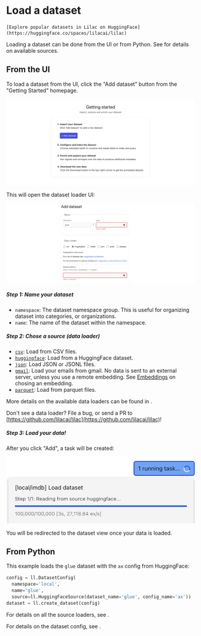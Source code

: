 # Load a dataset

```{tip}
[Explore popular datasets in Lilac on HuggingFace](https://huggingface.co/spaces/lilacai/lilac)
```

Loading a dataset can be done from the UI or from Python. See [](#lilac.sources) for details on
available sources.

## From the UI

To load a dataset from the UI, click the "Add dataset" button from the "Getting Started" homepage.

<img src="../_static/dataset/dataset_getting_started.png"></img>

This will open the dataset loader UI:

<img src="../_static/dataset/dataset_load.png"></img>

##### Step 1: Name your dataset

- `namespace`: The dataset namespace group. This is useful for organizing dataset into categories,
  or organizations.
- `name`: The name of the dataset within the namespace.

##### Step 2: Chose a source (data loader)

- [`csv`](#lilac.sources.CSVSource): Load from CSV files.
- [`huggingface`](#lilac.sources.HuggingFaceSource): Load from a HuggingFace dataset.
- [`json`](#lilac.sources.JSONSource): Load JSON or JSONL files.
- [`gmail`](#lilac.sources.GmailSource): Load your emails from gmail. No data is sent to an external
  server, unless you use a remote embedding. See [Embeddings](../embeddings/embeddings.md) on
  chosing an embedding.
- [`parquet`](#lilac.sources.ParquetSource): Load from parquet files.

More details on the available data loaders can be found in [](#lilac.sources).

Don't see a data loader? File a bug, or send a PR to
[https://github.com/lilacai/lilac](https://github.com/lilacai/lilac)!

##### Step 3: Load your data!

After you click "Add", a task will be created:

<img src="../_static/dataset/dataset_load_tasks.png"></img>

You will be redirected to the dataset view once your data is loaded.

## From Python

This example loads the `glue` dataset with the `ax` config from HuggingFace:

```python
config = ll.DatasetConfig(
  namespace='local',
  name='glue',
  source=ll.HuggingFaceSource(dataset_name='glue', config_name='ax'))
dataset = ll.create_dataset(config)
```

For details on all the source loaders, see [](#lilac.sources).

For details on the dataset config, see [](#lilac.DatasetConfig).
